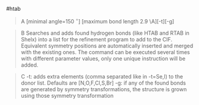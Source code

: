 #htab


>A [minimal angle=150 $^\circ$] [maximum bond length 2.9 \\A][-t][-g]

>B Searches and adds found hydrogen bonds (like HTAB and RTAB in Shelx) into a list for the refinement program to add to the CIF. Equivalent symmetry positions are automatically inserted and merged with the existing ones. The command can be executed several times with different parameter values, only one unique instruction will be added. 

>C -t: adds extra elements (comma separated like in -t=Se,I) to the donor list. Defaults are [N,O,F,Cl,S,Br]
-g: if any of the found bonds are generated by symmetry transformations, the structure is grown using those symmetry transformation
